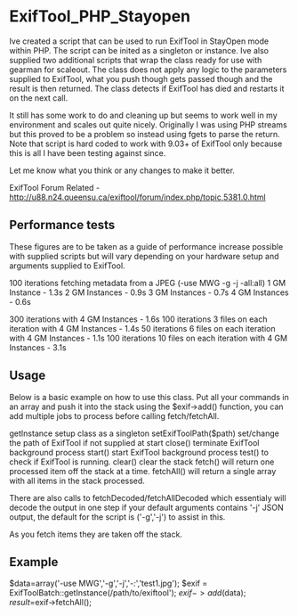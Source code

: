 ExifTool_PHP_Stayopen
=====================

Ive created a script that can be used to run ExifTool in StayOpen mode within PHP.
The script can be inited as a singleton or instance.
Ive also supplied two additional scripts that wrap the class ready for use with gearman for scaleout.
The class does not apply any logic to the parameters supplied to ExifTool, what you push though gets passed though and the result is then returned.
The class detects if ExifTool has died and restarts it on the next call.

It still has some work to do and cleaning up but seems to work well in my environment and scales out quite nicely.
Originally I was using PHP streams but this proved to be a problem so instead using fgets to parse the return.
Note that script is hard coded to work with 9.03+ of ExifTool only because this is all I have been testing against since.

Let me know what you think or any changes to make it better.

ExifTool Forum Related - http://u88.n24.queensu.ca/exiftool/forum/index.php/topic,5381.0.html

Performance tests
-
These figures are to be taken as a guide of performance increase possible with supplied scripts but will vary depending on your hardware setup and arguments supplied to ExifTool.

100 iterations fetching metadata from a JPEG (-use MWG -g -j -all:all)
1 GM Instance - 1.3s
2 GM Instances - 0.9s
3 GM Instances - 0.7s
4 GM Instances - 0.6s

300 iterations with 4 GM Instances - 1.6s
100 iterations 3 files on each iteration with 4 GM Instances - 1.4s
50 iterations 6 files on each iteration with 4 GM Instances - 1.1s
100 iterations 10 files on each iteration with 4 GM Instances - 3.1s

Usage
-
Below is a basic example on how to use this class.
Put all your commands in an array and push it into the stack using the $exif->add() function, you can add multiple jobs to process before calling fetch/fetchAll.

getInstance setup class as a singleton
setExifToolPath($path) set/change the path of ExifTool if not supplied at start
close() terminate ExifTool background process
start() start ExifTool background process
test() to check if ExifTool is running.
clear() clear the stack
fetch() will return one processed item off the stack at a time.
fetchAll() will return a single array with all items in the stack processed.

There are also calls to fetchDecoded/fetchAllDecoded which essentialy will decode the output in one step if your default arguments contains '-j' JSON output, the default for the script is ('-g','-j') to assist in this.

As you fetch items they are taken off the stack.

Example
-
$data=array('-use MWG','-g','-j','-*:*','test1.jpg');
$exif = ExifToolBatch::getInstance(/path/to/exiftool');
$exif->add($data);
$result=$exif->fetchAll();
